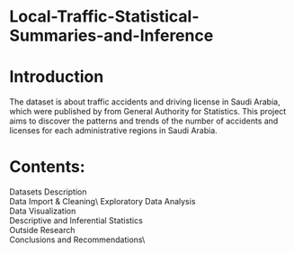 # Local-Traffic-Statistical-Summaries-and-Inference

# Introduction
The dataset is about traffic accidents and driving license in Saudi Arabia, which were published by from General Authority for Statistics. This project aims to discover the patterns and trends of the number of accidents and licenses for each administrative regions in Saudi Arabia.

# Contents:
Datasets Description\
Data Import & Cleaning\ 
Exploratory Data Analysis\
Data Visualization\
Descriptive and Inferential Statistics\
Outside Research\
Conclusions and Recommendations\
